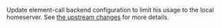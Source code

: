 Update element-call backend configuration to limit his usage to the local homeserver. See [the upstream changes](https://github.com/element-hq/lk-jwt-service/pull/67) for more details.